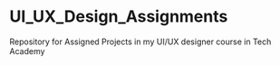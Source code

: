 # UI_UX_Design_Assignments
 Repository for Assigned Projects in my UI/UX designer course in Tech Academy
